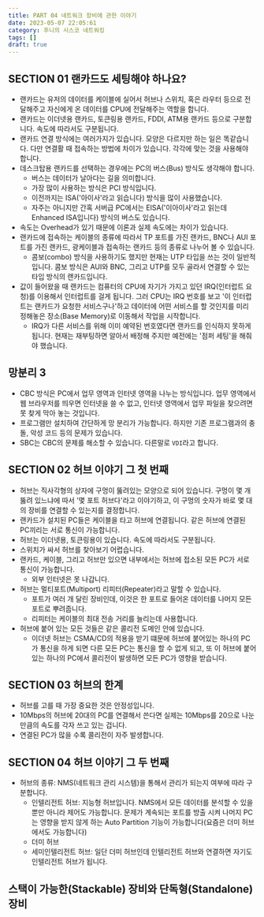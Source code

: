 ```yaml
---
title: PART 04 네트워크 장비에 관한 이야기
date: 2023-05-07 22:05:61
category: 후니의 시스코 네트워킹
tags: []
draft: true
---
```


## SECTION 01 랜카드도 세팅해야 하나요?

- 랜카드는 유저의 데이터를 케이블에 실어서 허브나 스위치, 혹은 라우터 등으로 전달해주고 자신에게 온 데이터를 CPU에 전달해주는 역할을 합니다.
- 랜카드는 이더넷용 랜카드, 토큰링용 랜카드, FDDI, ATM용 랜카드 등으로 구분합니다. 속도에 따라서도 구분됩니다.
- 랜카드 연결 방식에는 여러가지가 있습니다. 모양은 다르지만 하는 일은 똑같습니다. 다만 연결활 때 접속하는 방법에 차이가 있습니다. 각각에 맞는 것을 사용해야 합니다.
- 데스크탑용 랜카드를 선택하는 경우에는 PC의 버스(Bus) 방식도 생각해야 합니다.
  - 버스는 데이터가 날아다는 길을 의미합니다.
  - 가장 많이 사용하는 방식은 PCI 방식입니다.
  - 이전까지는 ISA('아이사'라고 읽습니다) 방식을 많이 사용했습니다.
  - 자주는 아니지만 간혹 서버급 PC에서는 EISA('이아이사'라고 읽는데 Enhanced ISA입니다) 방식의 버스도 있습니다.
- 속도는 Overhead가 있기 때문에 이론과 실제 속도에는 차이가 있습니다.
- 랜카드에 접속하는 케이블의 종류에 따라서 TP 포트를 가진 랜카드, BNC나 AUI 포트를 가진 랜카드, 광케이블과 접속하는 랜카드 등의 종류로 나누어 볼 수 있습니다.
  - 콤보(combo) 방식을 사용하기도 했지만 현재는 UTP 타입을 쓰는 것이 일반적입니다. 콤보 방식은 AUI와 BNC, 그리고 UTP를 모두 골라서 연결할 수 있는 타입 방식의 랜카드입니다.
- 값이 들어왔을 때 랜카드는 컴퓨터의 CPU에 자기가 가지고 있던 IRQ(인터럽트 요청)를 이용해서 인터럽트를 걸게 됩니다. 그러 CPU는 IRQ 번호를 보고 '이 인터럽트는 랜카드가 요청한 서비스구나'하고 데이터에 어떤 서비스를 할 것인지를 미리 정해놓은 장소(Base Memory)로 이동해서 작업을 시작합니다.
  - IRQ가 다른 서비스를 위해 이미 예약된 번호였다면 랜카드를 인식하지 못하게 됩니다. 현재는 재부팅하면 알아서 배정해 주지만 예전에는 '점퍼 세팅'을 해줘야 했습니다.

## 망분리 3

- CBC 방식은 PC에서 업무 영역과 인터넷 영역을 나누는 방식입니다. 업무 영역에서 웹 브라우저를 띄우면 인터넷을 쓸 수 없고, 인터넷 영역에서 업무 파일을 찾으려면 못 찾게 막아 놓는 것입니다.
- 프로그램만 설치하여 간단하게 망 분리가 가능합니다. 하지만 기존 프로그램과의 충돌, 악성 코드 등의 문제가 있습니다.
- SBC는 CBC의 문제를 해소할 수 있습니다. 다른말로 `VDI`라고 합니다.

## SECTION 02 허브 이야기 그 첫 번째

- 허브는 직사각형의 상자에 구멍이 뚫려있는 모양으로 되어 있습니다. 구멍이 몇 개 뚫려 있느냐에 따서 '몇 포트 허브다'라고 이야기하고, 이 구멍의 숫자가 바로 몇 대의 장비를 연결할 수 있는지를 결정합니다.
- 랜카드가 설치된 PC들은 케이블을 타고 허브에 연결됩니다. 같은 허브에 연결된 PC끼리는 서로 통신이 가능합니다.
- 허브는 이더넷용, 토큰링용이 있습니다. 속도에 따라서도 구분됩니다.
- 스위치가 싸서 허브를 찾아보기 어렵습니다.
- 랜카드, 케이블, 그리고 허브만 있으면 내부에서는 허브에 접소된 모든 PC가 서로 통신이 가능합니다.
  - 외부 인터넷은 못 나갑니다.
- 허브는 멀티포트(Multiport) 리피터(Repeater)라고 말할 수 있습니다.
  - 포트가 여러 개 달린 장비인데, 이것은 한 포트로 들어온 데이터를 나머지 모든 포트로 뿌려줍니다.
  - 리피터는 케이블의 최대 전송 거리를 늘리는데 사용합니다.
- 허브에 붙어 있는 모든 것들은 같은 콜리전 도메인 안에 있습니다.
  - 이더넷 허브는 CSMA/CD의 적용을 받기 떄문에 허브에 붙어있는 하나의 PC가 통신을 하게 되면 다른 모든 PC는 통신을 할 수 없게 되고, 또 이 허브에 붙어 있는 하나의 PC에서 콜리전이 발생하면 모든 PC가 영향을 받습니다.

## SECTION 03 허브의 한계

- 허브를 고를 때 가장 중요한 것은 안정성입니다.
- 10Mbps의 허브에 20대의 PC를 연결해서 쓴다면 실제는 10Mbps를 20으로 나눈 만큼의 속도를 각자 쓰고 있는 겁니다.
- 연결된 PC가 많을 수록 콜리전이 자주 발생합니다.

## SECTION 04 허브 이야기 그 두 번째

- 허브의 종류: NMS(네트워크 관리 시스템)을 통해서 관리가 되는지 여부에 따라 구분합니다.
  - 인텔리전트 허브: 지능형 허브입니다. NMS에서 모든 데이터를 분석할 수 있을 뿐만 아니라 제어도 가능합니다. 문제가 계속되는 포트를 방출 시켜 나머지 PC는 영향을 받지 않게 하는 Auto Partition 기능이 가능합니다(요즘은 더미 허브에서도 가능합니다)
  - 더미 허브
  - 세미인텔리전트 허브: 일단 더미 허브인데 인텔리전트 허브와 연결하면 자기도 인텔리전트 허브가 됩니다.

## 스택이 가능한(Stackable) 장비와 단독형(Standalone) 장비
